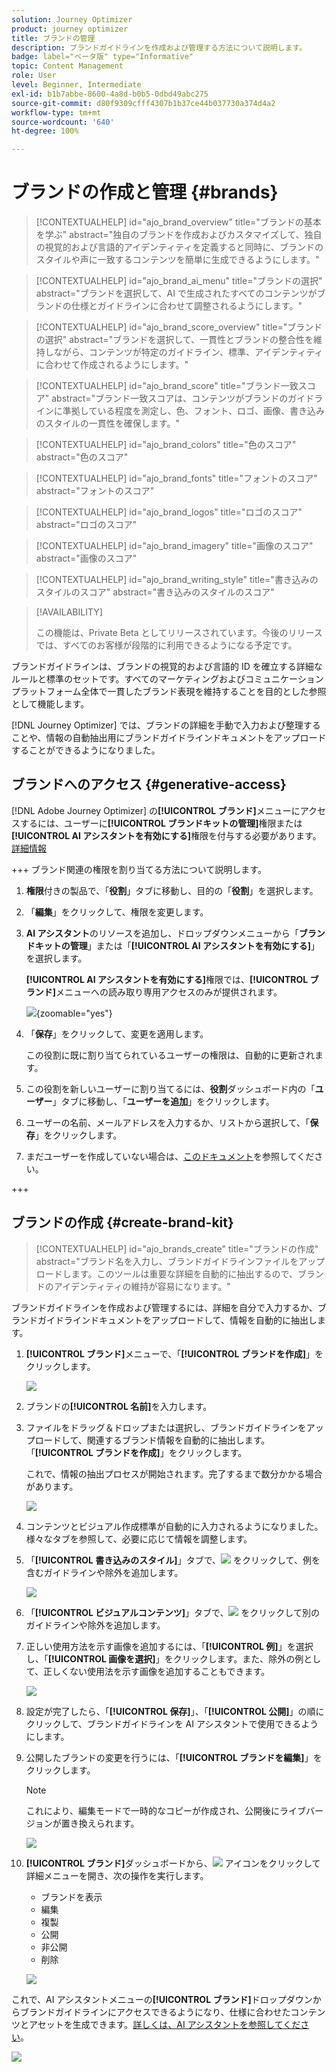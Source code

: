 ```yaml
---
solution: Journey Optimizer
product: journey optimizer
title: ブランドの管理
description: ブランドガイドラインを作成および管理する方法について説明します。
badge: label="ベータ版" type="Informative"
topic: Content Management
role: User
level: Beginner, Intermediate
exl-id: b1b7abbe-8600-4a8d-b0b5-0dbd49abc275
source-git-commit: d80f9309cfff4307b1b37ce44b037730a374d4a2
workflow-type: tm+mt
source-wordcount: '640'
ht-degree: 100%

---
```


# ブランドの作成と管理 {#brands}

>[!CONTEXTUALHELP]
>id="ajo_brand_overview"
>title="ブランドの基本を学ぶ"
>abstract="独自のブランドを作成およびカスタマイズして、独自の視覚的および言語的アイデンティティを定義すると同時に、ブランドのスタイルや声に一致するコンテンツを簡単に生成できるようにします。"

>[!CONTEXTUALHELP]
>id="ajo_brand_ai_menu"
>title="ブランドの選択"
>abstract="ブランドを選択して、AI で生成されたすべてのコンテンツがブランドの仕様とガイドラインに合わせて調整されるようにします。"

>[!CONTEXTUALHELP]
>id="ajo_brand_score_overview"
>title="ブランドの選択"
>abstract="ブランドを選択して、一貫性とブランドの整合性を維持しながら、コンテンツが特定のガイドライン、標準、アイデンティティに合わせて作成されるようにします。"

>[!CONTEXTUALHELP]
>id="ajo_brand_score"
>title="ブランド一致スコア"
>abstract="ブランド一致スコアは、コンテンツがブランドのガイドラインに準拠している程度を測定し、色、フォント、ロゴ、画像、書き込みのスタイルの一貫性を確保します。"

>[!CONTEXTUALHELP]
>id="ajo_brand_colors"
>title="色のスコア"
>abstract="色のスコア"

>[!CONTEXTUALHELP]
>id="ajo_brand_fonts"
>title="フォントのスコア"
>abstract="フォントのスコア"

>[!CONTEXTUALHELP]
>id="ajo_brand_logos"
>title="ロゴのスコア"
>abstract="ロゴのスコア"

>[!CONTEXTUALHELP]
>id="ajo_brand_imagery"
>title="画像のスコア"
>abstract="画像のスコア"

>[!CONTEXTUALHELP]
>id="ajo_brand_writing_style"
>title="書き込みのスタイルのスコア"
>abstract="書き込みのスタイルのスコア"

>[!AVAILABILITY]
>
>この機能は、Private Beta としてリリースされています。今後のリリースでは、すべてのお客様が段階的に利用できるようになる予定です。

ブランドガイドラインは、ブランドの視覚的および言語的 ID を確立する詳細なルールと標準のセットです。すべてのマーケティングおよびコミュニケーションプラットフォーム全体で一貫したブランド表現を維持することを目的とした参照として機能します。

[!DNL Journey Optimizer] では、ブランドの詳細を手動で入力および整理することや、情報の自動抽出用にブランドガイドラインドキュメントをアップロードすることができるようになりました。

## ブランドへのアクセス {#generative-access}

[!DNL Adobe Journey Optimizer] の&#x200B;**[!UICONTROL ブランド]**&#x200B;メニューにアクセスするには、ユーザーに&#x200B;**[!UICONTROL ブランドキットの管理]**&#x200B;権限または **[!UICONTROL AI アシスタントを有効にする]**&#x200B;権限を付与する必要があります。[詳細情報](../administration/permissions.md)

+++  ブランド関連の権限を割り当てる方法について説明します。

1. **権限**&#x200B;付きの製品で、「**役割**」タブに移動し、目的の「**役割**」を選択します。

1. 「**編集**」をクリックして、権限を変更します。

1. **AI アシスタント**&#x200B;のリソースを追加し、ドロップダウンメニューから「**ブランドキットの管理**」または「**[!UICONTROL AI アシスタントを有効にする]**」を選択します。

   **[!UICONTROL AI アシスタントを有効にする]**&#x200B;権限では、**[!UICONTROL ブランド]**&#x200B;メニューへの読み取り専用アクセスのみが提供されます。

   ![](assets/brands-permission.png){zoomable="yes"}

1. 「**保存**」をクリックして、変更を適用します。

   この役割に既に割り当てられているユーザーの権限は、自動的に更新されます。

1. この役割を新しいユーザーに割り当てるには、**役割**&#x200B;ダッシュボード内の「**ユーザー**」タブに移動し、「**ユーザーを追加**」をクリックします。

1. ユーザーの名前、メールアドレスを入力するか、リストから選択して、「**保存**」をクリックします。

1. まだユーザーを作成していない場合は、[このドキュメント](https://experienceleague.adobe.com/ja/docs/experience-platform/access-control/abac/permissions-ui/users)を参照してください。

+++

## ブランドの作成 {#create-brand-kit}

>[!CONTEXTUALHELP]
>id="ajo_brands_create"
>title="ブランドの作成"
>abstract="ブランド名を入力し、ブランドガイドラインファイルをアップロードします。このツールは重要な詳細を自動的に抽出するので、ブランドのアイデンティティの維持が容易になります。"

ブランドガイドラインを作成および管理するには、詳細を自分で入力するか、ブランドガイドラインドキュメントをアップロードして、情報を自動的に抽出します。

1. **[!UICONTROL ブランド]**&#x200B;メニューで、「**[!UICONTROL ブランドを作成]**」をクリックします。

   ![](assets/brands-1.png)

1. ブランドの&#x200B;**[!UICONTROL 名前]**&#x200B;を入力します。

1. ファイルをドラッグ＆ドロップまたは選択し、ブランドガイドラインをアップロードして、関連するブランド情報を自動的に抽出します。「**[!UICONTROL ブランドを作成]**」をクリックします。

   これで、情報の抽出プロセスが開始されます。完了するまで数分かかる場合があります。

   ![](assets/brands-2.png)

1. コンテンツとビジュアル作成標準が自動的に入力されるようになりました。様々なタブを参照して、必要に応じて情報を調整します。

1. 「**[!UICONTROL 書き込みのスタイル]**」タブで、![](assets/do-not-localize/Smock_Add_18_N.svg) をクリックして、例を含むガイドラインや除外を追加します。

   ![](assets/brands-3.png)

1. 「**[!UICONTROL ビジュアルコンテンツ]**」タブで、![](assets/do-not-localize/Smock_Add_18_N.svg) をクリックして別のガイドラインや除外を追加します。

1. 正しい使用方法を示す画像を追加するには、「**[!UICONTROL 例]**」を選択し、「**[!UICONTROL 画像を選択]**」をクリックします。また、除外の例として、正しくない使用法を示す画像を追加することもできます。

   ![](assets/brands-4.png)

1. 設定が完了したら、「**[!UICONTROL 保存]**」、「**[!UICONTROL 公開]**」の順にクリックして、ブランドガイドラインを AI アシスタントで使用できるようにします。

1. 公開したブランドの変更を行うには、「**[!UICONTROL ブランドを編集]**」をクリックします。

   >[!NOTE]
   >
   >これにより、編集モードで一時的なコピーが作成され、公開後にライブバージョンが置き換えられます。

   ![](assets/brands-8.png)

1. **[!UICONTROL ブランド]**&#x200B;ダッシュボードから、![](assets/do-not-localize/Smock_More_18_N.svg) アイコンをクリックして詳細メニューを開き、次の操作を実行します。

   * ブランドを表示
   * 編集
   * 複製
   * 公開
   * 非公開
   * 削除

   ![](assets/brands-6.png)

これで、AI アシスタントメニューの&#x200B;**[!UICONTROL ブランド]**&#x200B;ドロップダウンからブランドガイドラインにアクセスできるようになり、仕様に合わせたコンテンツとアセットを生成できます。[詳しくは、AI アシスタントを参照してください](gs-generative.md)。

![](assets/brands-7.png)
